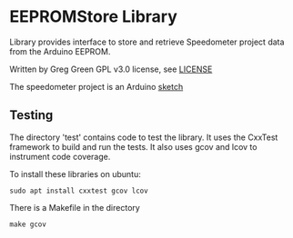 # EEPROMStore Library

Library provides interface to store and retrieve Speedometer project data from the Arduino EEPROM.

Written by Greg Green
GPL v3.0 license, see [LICENSE](https://github.com/gpgreen/EEPROMStore/blob/master/LICENSE)

The speedometer project is an Arduino [sketch](https://github.com/gpgreen/motorcycle_instruments)

## Testing

The directory 'test' contains code to test the library. It uses the CxxTest framework to build and run the tests. It also uses gcov and lcov to instrument code coverage.

To install these libraries on ubuntu:

`sudo apt install cxxtest gcov lcov`

There is a Makefile in the directory

`make gcov`